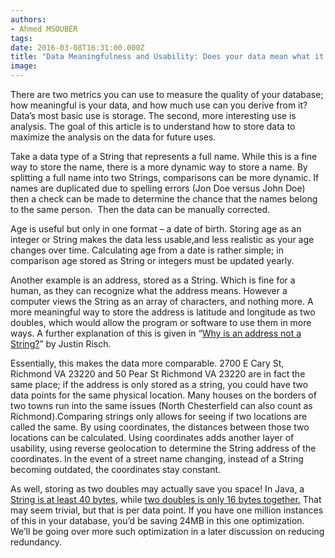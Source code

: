 ```yaml
---
authors:
- Ahmed MSOUBER
tags:
date: 2016-03-08T16:31:00.000Z
title: "Data Meaningfulness and Usability: Does your data mean what it says?"
image: 
---
```


There are two metrics you can use to measure the quality of your database; how meaningful is your data, and how much use can you derive from it? Data’s most basic use is storage. The second, more interesting use is analysis. The goal of this article is to understand how to store data to maximize the analysis on the data for future uses.

Take a data type of a String that represents a full name. While this is a fine way to store the name, there is a more dynamic way to store a name. By splitting a full name into two Strings, comparisons can be more dynamic. If names are duplicated due to spelling errors (Jon Doe versus John Doe) then a check can be made to determine the chance that the names belong to the same person.  Then the data can be manually corrected.

Age is useful but only in one format – a date of birth. Storing age as an integer or String makes the data less usable,and less realistic as your age changes over time. Calculating age from a date is rather simple; in comparison age stored as String or integers must be updated yearly.

Another example is an address, stored as a String. Which is fine for a human, as they can recognize what the address means. However a computer views the String as an array of characters, and nothing more. A more meaningful way to store the address is latitude and longitude as two doubles, which would allow the program or software to use them in more ways. A further explanation of this is given in “[Why is an address not a String?](https://blog.ippon.tech/blog/address-not-string-applying-concepts-data-meaningfulness-usefulness/)” by Justin Risch.

Essentially, this makes the data more comparable. 2700 E Cary St, Richmond VA 23220 and 50 Pear St Richmond VA 23220 are in fact the same place; if the address is only stored as a string, you could have two data points for the same physical location. Many houses on the borders of two towns run into the same issues (North Chesterfield can also count as Richmond).Comparing strings only allows for seeing if two locations are called the same. By using coordinates, the distances between those two locations can be calculated. Using coordinates adds another layer of usability, using reverse geolocation to determine the String address of the coordinates. In the event of a street name changing, instead of a String becoming outdated, the coordinates stay constant.

As well, storing as two doubles may actually save you space! In Java, a </span>[<span style="font-weight: 400;">String is at least 40 bytes</span>](http://www.javaworld.com/article/2077496/testing-debugging/java-tip-130--do-you-know-your-data-size-.html), while </span>[<span style="font-weight: 400;">two doubles is only 16 bytes together.](http://www.javacamp.org/javaI/primitiveTypes.html) That may seem trivial, but that is per data point. If you have one million instances of this in your database, you’d be saving 24MB in this one optimization. We’ll be going over more such optimization in a later discussion on reducing redundancy.
